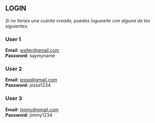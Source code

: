 ## LOGIN

*Si no tienes una cuenta creada, puedes loguearte con alguna de las siguientes:*

### User 1
**Email:** walter@gmail.com  
**Password:** saymyname

### User 2
**Email:** jesse@gmail.com  
**Password:** jesse1234

### User 3
**Email:** jimmy@gmail.com  
**Password:** jimmy1234
